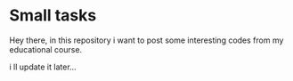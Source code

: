 # Small tasks
Hey there, in this repository i want to post some interesting codes from my educational course.

i ll update it later...
